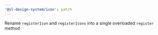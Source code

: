 ```yaml
---
'@sl-design-system/icon': patch
---
```


Rename `registerIcon` and `registerIcons` into a single overloaded `register` method
